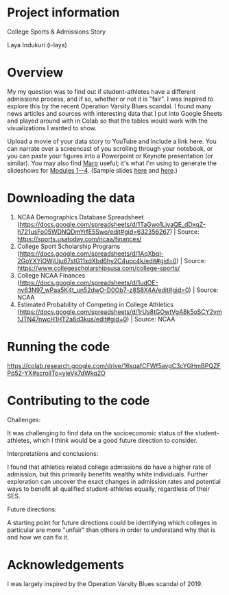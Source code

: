 # Project information

College Sports & Admissions Story

Laya Indukuri (i-laya)

# Overview

My my question was to find out if student-athletes have a different admissions process, and if so, whether or not it is "fair". I was inspired to explore this by the recent Operation Varsity Blues scandal. I found many news articles and sources with interesting data that I put into Google Sheets and played around with in Colab so that the tables would work with the visualizations I wanted to show.


Upload a movie of your data story to YouTube and include a link here.  You can narrate over a screencast of you scrolling through your notebook, or you can paste your figures into a Powerpoint or Keynote presentation (or similar).  You may also find [Marp](https://yhatt.github.io/marp/) useful; it's what I'm using to generate the slideshows for [Modules 1--4](https://github.com/ContextLab/storytelling-with-data/blob/master/slides/outline.md).  (Sample slides [here](https://github.com/ContextLab/storytelling-with-data/blob/master/slides/modules_and_numpy.md) and [here](https://github.com/ContextLab/storytelling-with-data/blob/master/slides/pandas.md).)

# Downloading the data

1. NCAA Demographics Database Spreadsheet (https://docs.google.com/spreadsheets/d/1TaGwo1LjyaQE_dDxqZ-h721usFo05WDNQDmYrfE5Swo/edit#gid=632356267) | Source: https://sports.usatoday.com/ncaa/finances/
2. College Sport Scholarship Programs (https://docs.google.com/spreadsheets/d/1AqXbql-2GoYXYiOWjUju67stG11xdXbd6hy2C4uoc4k/edit#gid=0) | Source: https://www.collegescholarshipsusa.com/college-sports/
3. College NCAA Finances (https://docs.google.com/spreadsheets/d/1udOE-ny63N97_wPaa5K4t_un52dwO-D0Ob7-z8S8X4A/edit#gid=0) | Source: NCAA
4. Estimated Probability of Competing in College Athletics (https://docs.google.com/spreadsheets/d/1rUs8tGOwtVgA8k5oSCY2vm1JTN47nwcH1HT2a6d3kus/edit#gid=0) | Source: NCAA

# Running the code

https://colab.research.google.com/drive/16sqafCFWf5avgC3cYGHmBPQZFPp52-YX#scrollTo=yleVk7dWkq2O

# Contributing to the code

Challenges:

It was challenging to find data on the socioeconomic status of the student-athletes, which I think would be a good future direction to consider.

Interpretations and conclusions:

I found that athletics related college admissions do have a higher rate of admission, but this primarily benefits wealthy white individuals. Further exploration can uncover the exact changes in admission rates and potential ways to benefit all qualified student-athletes equally, regardless of their SES.

Future directions:

A starting point for future directions could be identifying which colleges in particular are more "unfair" than others in order to understand why that is and how we can fix it.

# Acknowledgements

I was largely inspired by the Operation Varsity Blues scandal of 2019.
